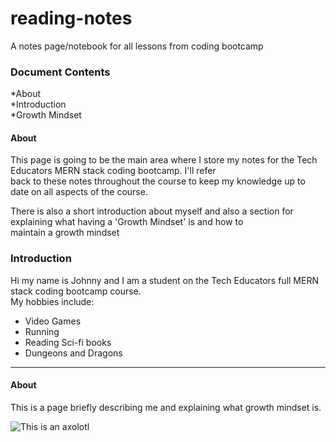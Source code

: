 # reading-notes
A notes page/notebook for all lessons from coding bootcamp
### Document Contents
*About  
*Introduction    
*Growth Mindset

#### About

This page is going to be the main area where I store my notes for the Tech Educators MERN stack coding bootcamp. I'll refer  
back to these notes throughout the course to keep my knowledge up to date on all aspects of the course.  

There is also a short introduction about myself and also a section for explaining what having a 'Growth Mindset' is and how to  
maintain a growth mindset



### Introduction

Hi my name is Johnny and I am a student on the Tech Educators full MERN stack coding bootcamp course.  
My hobbies include:
- Video Games
- Running
- Reading Sci-fi books
- Dungeons and Dragons

***

#### About

This is a page briefly describing me and explaining what growth mindset is.

![This is an axolotl](https://i.natgeofe.com/n/de94c416-6d23-45f5-9708-e8d56289268e/naturepl_01132178_4x3.jpg)
